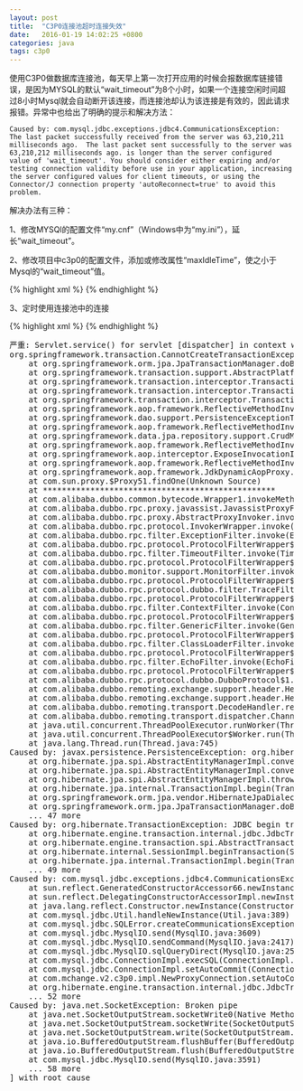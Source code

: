 ```yaml
---
layout: post
title:  "C3P0连接池超时连接失效"
date:   2016-01-19 14:02:25 +0800
categories: java
tags: c3p0
---
```

使用C3P0做数据库连接池，每天早上第一次打开应用的时候会报数据库链接错误，是因为MYSQL的默认“wait_timeout”为8个小时，如果一个连接空闲时间超过8小时Mysql就会自动断开该连接，而连接池却认为该连接是有效的，因此请求报错。异常中也给出了明确的提示和解决方法：

```
Caused by: com.mysql.jdbc.exceptions.jdbc4.CommunicationsException: The last packet successfully received from the server was 63,210,211 milliseconds ago.  The last packet sent successfully to the server was 63,210,212 milliseconds ago. is longer than the server configured value of 'wait_timeout'. You should consider either expiring and/or testing connection validity before use in your application, increasing the server configured values for client timeouts, or using the Connector/J connection property 'autoReconnect=true' to avoid this problem.
```

<!-- more -->

解决办法有三种：

1、修改MYSQl的配置文件“my.cnf”（Windows中为“my.ini”），延长“wait_timeout”。

2、修改项目中c3p0的配置文件，添加或修改属性“maxIdleTime”，使之小于Mysql的“wait_timeout”值。

{% highlight xml %}
<bean id="dataSource" class="com.mchange.v2.c3p0.ComboPooledDataSource">
	<property name="driverClass" value="${jdbc.driverClass}" />
	<property name="jdbcUrl" value="${jdbc.url}" />
	<property name="user" value="${jdbc.username}"/>
	<property name="password" value="${jdbc.password}"/>
	<!-- 最大空闲时间 -->
	<property name="maxIdleTime" value="10440"/>
</bean>
</pre>
{% endhighlight %}

3、定时使用连接池中的连接

{% highlight xml %}
<bean id="dataSource" class="com.mchange.v2.c3p0.ComboPooledDataSource">
	<property name="driverClass" value="${jdbc.driverClass}" />
	<property name="jdbcUrl" value="${jdbc.url}" />
	<property name="user" value="${jdbc.username}"/>
	<property name="password" value="${jdbc.password}"/>
	<!-- 定义所有连接测试都执行的测试语句 -->
	<property name="preferredTestQuery" value="SELECT 1"/>
	<!-- 定义多长时间检查所有连接池中的空闲连接 -->
	<property name="idleConnectionTestPeriod" value="10440"/>
	<!-- 因性能消耗大请只在需要的时候使用它。如果设为true那么在每个connection提交的时候都将校验其有效性。建议使用idleConnectionTestPeriod或automaticTestTable等方法来提升连接测试的性能。 -->
	<property name="testConnectionOnCheckout" value="true"/>
</bean>
{% endhighlight %}

<pre>
严重: Servlet.service() for servlet [dispatcher] in context with path [] threw exception [Request processing failed; nested exception is java.lang.RuntimeException: org.springframework.transaction.CannotCreateTransactionException: Could not open JPA EntityManager for transaction; nested exception is javax.persistence.PersistenceException: org.hibernate.TransactionException: JDBC begin transaction failed: 
org.springframework.transaction.CannotCreateTransactionException: Could not open JPA EntityManager for transaction; nested exception is javax.persistence.PersistenceException: org.hibernate.TransactionException: JDBC begin transaction failed: 
	at org.springframework.orm.jpa.JpaTransactionManager.doBegin(JpaTransactionManager.java:430)
	at org.springframework.transaction.support.AbstractPlatformTransactionManager.getTransaction(AbstractPlatformTransactionManager.java:373)
	at org.springframework.transaction.interceptor.TransactionAspectSupport.createTransactionIfNecessary(TransactionAspectSupport.java:438)
	at org.springframework.transaction.interceptor.TransactionAspectSupport.invokeWithinTransaction(TransactionAspectSupport.java:261)
	at org.springframework.transaction.interceptor.TransactionInterceptor.invoke(TransactionInterceptor.java:95)
	at org.springframework.aop.framework.ReflectiveMethodInvocation.proceed(ReflectiveMethodInvocation.java:179)
	at org.springframework.dao.support.PersistenceExceptionTranslationInterceptor.invoke(PersistenceExceptionTranslationInterceptor.java:136)
	at org.springframework.aop.framework.ReflectiveMethodInvocation.proceed(ReflectiveMethodInvocation.java:179)
	at org.springframework.data.jpa.repository.support.CrudMethodMetadataPostProcessor$CrudMethodMetadataPopulatingMethodIntercceptor.invoke(CrudMethodMetadataPostProcessor.java:122)
	at org.springframework.aop.framework.ReflectiveMethodInvocation.proceed(ReflectiveMethodInvocation.java:179)
	at org.springframework.aop.interceptor.ExposeInvocationInterceptor.invoke(ExposeInvocationInterceptor.java:92)
	at org.springframework.aop.framework.ReflectiveMethodInvocation.proceed(ReflectiveMethodInvocation.java:179)
	at org.springframework.aop.framework.JdkDynamicAopProxy.invoke(JdkDynamicAopProxy.java:207)
	at com.sun.proxy.$Proxy51.findOne(Unknown Source)
	at *************************************************
	at com.alibaba.dubbo.common.bytecode.Wrapper1.invokeMethod(Wrapper1.java)
	at com.alibaba.dubbo.rpc.proxy.javassist.JavassistProxyFactory$1.doInvoke(JavassistProxyFactory.java:46)
	at com.alibaba.dubbo.rpc.proxy.AbstractProxyInvoker.invoke(AbstractProxyInvoker.java:72)
	at com.alibaba.dubbo.rpc.protocol.InvokerWrapper.invoke(InvokerWrapper.java:53)
	at com.alibaba.dubbo.rpc.filter.ExceptionFilter.invoke(ExceptionFilter.java:64)
	at com.alibaba.dubbo.rpc.protocol.ProtocolFilterWrapper$1.invoke(ProtocolFilterWrapper.java:91)
	at com.alibaba.dubbo.rpc.filter.TimeoutFilter.invoke(TimeoutFilter.java:42)
	at com.alibaba.dubbo.rpc.protocol.ProtocolFilterWrapper$1.invoke(ProtocolFilterWrapper.java:91)
	at com.alibaba.dubbo.monitor.support.MonitorFilter.invoke(MonitorFilter.java:75)
	at com.alibaba.dubbo.rpc.protocol.ProtocolFilterWrapper$1.invoke(ProtocolFilterWrapper.java:91)
	at com.alibaba.dubbo.rpc.protocol.dubbo.filter.TraceFilter.invoke(TraceFilter.java:78)
	at com.alibaba.dubbo.rpc.protocol.ProtocolFilterWrapper$1.invoke(ProtocolFilterWrapper.java:91)
	at com.alibaba.dubbo.rpc.filter.ContextFilter.invoke(ContextFilter.java:60)
	at com.alibaba.dubbo.rpc.protocol.ProtocolFilterWrapper$1.invoke(ProtocolFilterWrapper.java:91)
	at com.alibaba.dubbo.rpc.filter.GenericFilter.invoke(GenericFilter.java:112)
	at com.alibaba.dubbo.rpc.protocol.ProtocolFilterWrapper$1.invoke(ProtocolFilterWrapper.java:91)
	at com.alibaba.dubbo.rpc.filter.ClassLoaderFilter.invoke(ClassLoaderFilter.java:38)
	at com.alibaba.dubbo.rpc.protocol.ProtocolFilterWrapper$1.invoke(ProtocolFilterWrapper.java:91)
	at com.alibaba.dubbo.rpc.filter.EchoFilter.invoke(EchoFilter.java:38)
	at com.alibaba.dubbo.rpc.protocol.ProtocolFilterWrapper$1.invoke(ProtocolFilterWrapper.java:91)
	at com.alibaba.dubbo.rpc.protocol.dubbo.DubboProtocol$1.reply(DubboProtocol.java:108)
	at com.alibaba.dubbo.remoting.exchange.support.header.HeaderExchangeHandler.handleRequest(HeaderExchangeHandler.java:84)
	at com.alibaba.dubbo.remoting.exchange.support.header.HeaderExchangeHandler.received(HeaderExchangeHandler.java:170)
	at com.alibaba.dubbo.remoting.transport.DecodeHandler.received(DecodeHandler.java:52)
	at com.alibaba.dubbo.remoting.transport.dispatcher.ChannelEventRunnable.run(ChannelEventRunnable.java:82)
	at java.util.concurrent.ThreadPoolExecutor.runWorker(ThreadPoolExecutor.java:1145)
	at java.util.concurrent.ThreadPoolExecutor$Worker.run(ThreadPoolExecutor.java:615)
	at java.lang.Thread.run(Thread.java:745)
Caused by: javax.persistence.PersistenceException: org.hibernate.TransactionException: JDBC begin transaction failed: 
	at org.hibernate.jpa.spi.AbstractEntityManagerImpl.convert(AbstractEntityManagerImpl.java:1763)
	at org.hibernate.jpa.spi.AbstractEntityManagerImpl.convert(AbstractEntityManagerImpl.java:1677)
	at org.hibernate.jpa.spi.AbstractEntityManagerImpl.throwPersistenceException(AbstractEntityManagerImpl.java:1771)
	at org.hibernate.jpa.internal.TransactionImpl.begin(TransactionImpl.java:64)
	at org.springframework.orm.jpa.vendor.HibernateJpaDialect.beginTransaction(HibernateJpaDialect.java:159)
	at org.springframework.orm.jpa.JpaTransactionManager.doBegin(JpaTransactionManager.java:380)
	... 47 more
Caused by: org.hibernate.TransactionException: JDBC begin transaction failed: 
	at org.hibernate.engine.transaction.internal.jdbc.JdbcTransaction.doBegin(JdbcTransaction.java:76)
	at org.hibernate.engine.transaction.spi.AbstractTransactionImpl.begin(AbstractTransactionImpl.java:162)
	at org.hibernate.internal.SessionImpl.beginTransaction(SessionImpl.java:1435)
	at org.hibernate.jpa.internal.TransactionImpl.begin(TransactionImpl.java:61)
	... 49 more
Caused by: com.mysql.jdbc.exceptions.jdbc4.CommunicationsException: The last packet successfully received from the server was 63,210,211 milliseconds ago.  The last packet sent successfully to the server was 63,210,212 milliseconds ago. is longer than the server configured value of 'wait_timeout'. You should consider either expiring and/or testing connection validity before use in your application, increasing the server configured values for client timeouts, or using the Connector/J connection property 'autoReconnect=true' to avoid this problem.
	at sun.reflect.GeneratedConstructorAccessor66.newInstance(Unknown Source)
	at sun.reflect.DelegatingConstructorAccessorImpl.newInstance(DelegatingConstructorAccessorImpl.java:45)
	at java.lang.reflect.Constructor.newInstance(Constructor.java:526)
	at com.mysql.jdbc.Util.handleNewInstance(Util.java:389)
	at com.mysql.jdbc.SQLError.createCommunicationsException(SQLError.java:1038)
	at com.mysql.jdbc.MysqlIO.send(MysqlIO.java:3609)
	at com.mysql.jdbc.MysqlIO.sendCommand(MysqlIO.java:2417)
	at com.mysql.jdbc.MysqlIO.sqlQueryDirect(MysqlIO.java:2582)
	at com.mysql.jdbc.ConnectionImpl.execSQL(ConnectionImpl.java:2531)
	at com.mysql.jdbc.ConnectionImpl.setAutoCommit(ConnectionImpl.java:4852)
	at com.mchange.v2.c3p0.impl.NewProxyConnection.setAutoCommit(NewProxyConnection.java:881)
	at org.hibernate.engine.transaction.internal.jdbc.JdbcTransaction.doBegin(JdbcTransaction.java:72)
	... 52 more
Caused by: java.net.SocketException: Broken pipe
	at java.net.SocketOutputStream.socketWrite0(Native Method)
	at java.net.SocketOutputStream.socketWrite(SocketOutputStream.java:113)
	at java.net.SocketOutputStream.write(SocketOutputStream.java:159)
	at java.io.BufferedOutputStream.flushBuffer(BufferedOutputStream.java:82)
	at java.io.BufferedOutputStream.flush(BufferedOutputStream.java:140)
	at com.mysql.jdbc.MysqlIO.send(MysqlIO.java:3591)
	... 58 more
] with root cause
</pre>